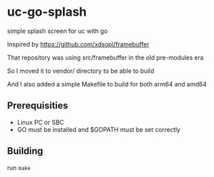 # uc-go-splash
simple splash screen for uc with go

Inspired by https://github.com/xdsopl/framebuffer

That repository was using src/framebuffer in the old pre-modules era

So I moved it to vendor/ directory to be able to build

And I also added a simple Makefile to build for both arm64 and amd64 

## Prerequisities

- Linux PC or SBC
- GO must be installed and $GOPATH must be set correctly

## Building

run ```make```

